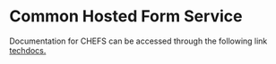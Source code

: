 # Common Hosted Form Service

Documentation for CHEFS can be accessed through the following link [techdocs.](https://developer.gov.bc.ca/docs/default/component/chefs-techdocs)
